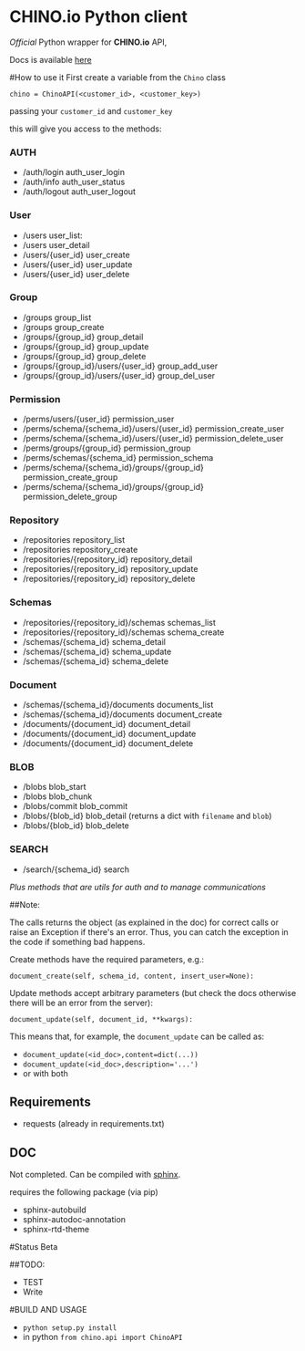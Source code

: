#  CHINO.io Python client #
*Official* Python wrapper for **CHINO.io** API,

Docs is available [here](http://docs.chino.apiary.io/)

#How to use it
First create a variable from the `Chino` class

`chino = ChinoAPI(<customer_id>, <customer_key>)`

passing your `customer_id` and `customer_key`

this will give you access to the methods:

### AUTH

- /auth/login auth_user_login
- /auth/info auth_user_status
- /auth/logout auth_user_logout

### User

- /users user_list:
- /users user_detail
- /users/{user_id} user_create
- /users/{user_id} user_update
- /users/{user_id} user_delete

### Group

- /groups group_list
- /groups group_create
- /groups/{group_id} group_detail
- /groups/{group_id} group_update
- /groups/{group_id} group_delete
- /groups/{group_id}/users/{user_id} group_add_user
- /groups/{group_id}/users/{user_id} group_del_user

### Permission

- /perms/users/{user_id} permission_user
- /perms/schema/{schema_id}/users/{user_id} permission_create_user
- /perms/schema/{schema_id}/users/{user_id} permission_delete_user
- /perms/groups/{group_id} permission_group
- /perms/schemas/{schema_id} permission_schema
- /perms/schema/{schema_id}/groups/{group_id} permission_create_group
- /perms/schema/{schema_id}/groups/{group_id} permission_delete_group

### Repository

- /repositories repository_list
- /repositories repository_create
- /repositories/{repository_id} repository_detail
- /repositories/{repository_id} repository_update
- /repositories/{repository_id} repository_delete

### Schemas

- /repositories/{repository_id}/schemas schemas_list
- /repositories/{repository_id}/schemas schema_create
- /schemas/{schema_id} schema_detail
- /schemas/{schema_id} schema_update
- /schemas/{schema_id} schema_delete

### Document

- /schemas/{schema_id}/documents documents_list
- /schemas/{schema_id}/documents document_create
- /documents/{document_id} document_detail
- /documents/{document_id} document_update
- /documents/{document_id} document_delete

### BLOB

- /blobs blob_start
- /blobs blob_chunk
- /blobs/commit blob_commit
- /blobs/{blob_id} blob_detail (returns a dict with `filename` and `blob`)
- /blobs/{blob_id} blob_delete

### SEARCH

- /search/{schema_id} search

*Plus methods that are utils for auth and to manage communications*

##Note:

The calls returns the object (as explained in the doc) for correct calls or raise an Exception if there's an error. Thus, you can catch the exception in the code if something bad happens.

Create methods have the required parameters, e.g.:

`document_create(self, schema_id, content, insert_user=None):`

Update methods accept arbitrary parameters (but check the docs otherwise there will be an error from the server):

`document_update(self, document_id, **kwargs):`

This means that, for example, the `document_update` can be called as: 

- `document_update(<id_doc>,content=dict(...))` 
- `document_update(<id_doc>,description='...')` 
- or with both


## Requirements ##
- requests (already in requirements.txt)

## DOC ##
Not completed. Can be compiled with [sphinx](sphinx-doc.org). 

requires the following package (via pip)

- sphinx-autobuild
- sphinx-autodoc-annotation
- sphinx-rtd-theme

#Status
Beta

##TODO:

- TEST
- Write 

#BUILD AND USAGE

- `python setup.py install`
-  in python `from chino.api import ChinoAPI`
